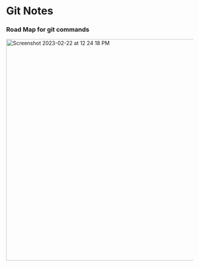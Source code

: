 # Git Notes
### Road Map for git commands
<img width="596" alt="Screenshot 2023-02-22 at 12 24 18 PM" src="https://user-images.githubusercontent.com/115966808/226376046-292ee51c-8c69-4674-87a1-8ae0e5abf19a.png">

